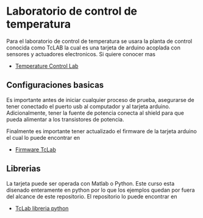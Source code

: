 # Laboratorio de control de temperatura

Para el laboratorio de control de temperatura se usara la planta de control conocida como TcLAB la cual es una tarjeta de arduino acoplada con sensores y actuadores electronicos. Si quiere conocer mas 

- [Temperature Control Lab](https://apmonitor.com/pdc/index.php/Main/ArduinoTemperatureControl)

## Configuraciones basicas

Es importante antes de iniciar cualquier proceso de prueba, asegurarse de tener conectado el puerto usb al computador y al tarjeta arduino. Adicionalmente, tener la fuente de potencia conecta al shield para que pueda alimentar a los transistores de potencia. 

Finalmente es importante tener actualizado el firmware de la tarjeta arduino el cual lo puede encontrar en

- [Firmware TcLab](https://github.com/jckantor/TCLab-sketch)

## Librerias

La tarjeta puede ser operada con Matlab o Python. Este curso esta disenado enteramente en python por lo que los ejemplos quedan por fuera del alcance de este repositorio. El repositorio lo puede encontrar en

- [TcLab libreria python](https://github.com/jckantor/TCLab/tree/master)